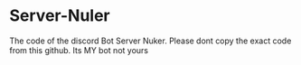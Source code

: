 # Server-Nuler
The code of the discord Bot Server Nuker. Please dont copy the exact code from this github. Its MY bot not yours
